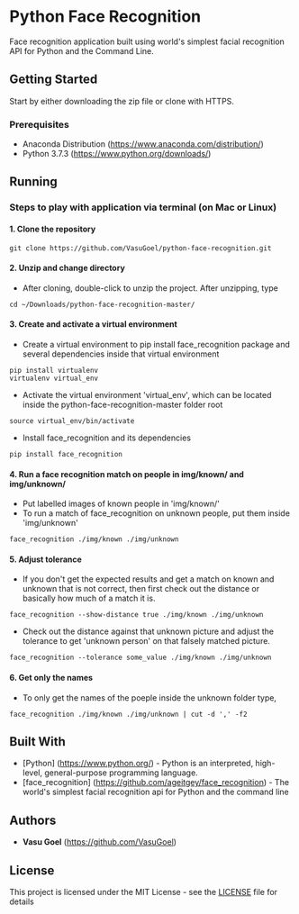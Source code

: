 # Python Face Recognition

Face recognition application built using world's simplest facial recognition API for Python and the Command Line. 

## Getting Started

Start by either downloading the zip file or clone with HTTPS.

### Prerequisites

* Anaconda Distribution (https://www.anaconda.com/distribution/)
* Python 3.7.3 (https://www.python.org/downloads/)

## Running

### Steps to play with application via terminal (on Mac or Linux)

#### 1. Clone the repository

```
git clone https://github.com/VasuGoel/python-face-recognition.git
```

#### 2. Unzip and change directory

* After cloning, double-click to unzip the project. After unzipping, type

```
cd ~/Downloads/python-face-recognition-master/
```

#### 3. Create and activate a virtual environment

* Create a virtual environment to pip install face_recognition package and several dependencies inside that virtual environment

```
pip install virtualenv
virtualenv virtual_env
```

* Activate the virtual environment 'virtual_env', which can be located inside the python-face-recognition-master folder root

```
source virtual_env/bin/activate
```

* Install face_recognition and its dependencies

```
pip install face_recognition
```

#### 4. Run a face recognition match on people in img/known/ and img/unknown/

* Put labelled images of known people in 'img/known/'
* To run a match of face_recognition on unknown people, put them inside 'img/unknown'

```
face_recognition ./img/known ./img/unknown
```

#### 5. Adjust tolerance

* If you don't get the expected results and get a match on known and unknown that is not correct, then first check out the distance or basically how much of a match it is.

```
face_recognition --show-distance true ./img/known ./img/unknown
```

* Check out the distance against that unknown picture and adjust the tolerance to get 'unknown person' on that falsely matched picture.

```
face_recognition --tolerance some_value ./img/known ./img/unknown
```

#### 6. Get only the names

* To only get the names of the poeple inside the unknown folder type,

```
face_recognition ./img/known ./img/unknown | cut -d ',' -f2
```

## Built With

* [Python] (https://www.python.org/) - Python is an interpreted, high-level, general-purpose programming language.
* [face_recognition] (https://github.com/ageitgey/face_recognition) - The world's simplest facial recognition api for Python and the command line

## Authors

* **Vasu Goel** (https://github.com/VasuGoel)

## License

This project is licensed under the MIT License - see the [LICENSE](https://github.com/VasuGoel/python-face-recognition/blob/master/LICENSE) file for details
